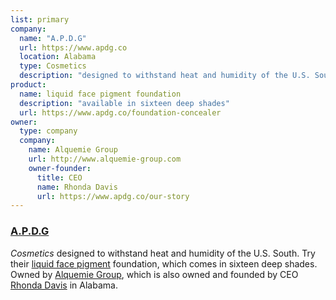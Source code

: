 ```yaml
---
list: primary
company:
  name: "A.P.D.G"
  url: https://www.apdg.co
  location: Alabama
  type: Cosmetics
  description: "designed to withstand heat and humidity of the U.S. South"
product:
  name: liquid face pigment foundation
  description: "available in sixteen deep shades"
  url: https://www.apdg.co/foundation-concealer
owner:
  type: company
  company:
    name: Alquemie Group
    url: http://www.alquemie-group.com
    owner-founder:
      title: CEO
      name: Rhonda Davis
      url: https://www.apdg.co/our-story
---
```


### [A.P.D.G](https://www.apdg.co/)
*Cosmetics* designed to withstand heat and humidity of the U.S. South. Try their [liquid face pigment](https://www.apdg.co/foundation-concealer) foundation, which comes in sixteen deep shades. Owned by [Alquemie Group](http://www.alquemie-group.com/), which is also owned and founded by CEO [Rhonda Davis](https://www.apdg.co/our-story) in Alabama.
